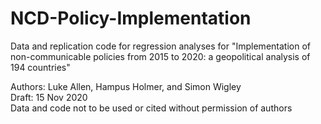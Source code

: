 # NCD-Policy-Implementation
Data and replication code for regression analyses for "Implementation of non-communicable policies from 2015 to 2020: a geopolitical analysis of 194 countries"

Authors: Luke Allen, Hampus Holmer, and Simon Wigley                                                                                                  
Draft: 15 Nov 2020                                                                                                                                    
Data and code not to be used or cited without permission of authors                                                                                   
